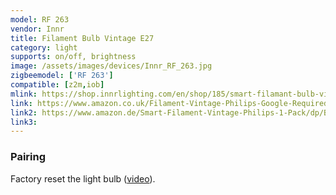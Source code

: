 ```yaml
---
model: RF 263
vendor: Innr
title: Filament Bulb Vintage E27
category: light
supports: on/off, brightness
image: /assets/images/devices/Innr_RF_263.jpg
zigbeemodel: ['RF 263']
compatible: [z2m,iob]
mlink: https://shop.innrlighting.com/en/shop/185/smart-filamant-bulb-vintage-e27
link: https://www.amazon.co.uk/Filament-Vintage-Philips-Google-Required/dp/B07V1GDH81
link2: https://www.amazon.de/Smart-Filament-Vintage-Philips-1-Pack/dp/B07V1HN53P
link3: 
---
```

### Pairing
Factory reset the light bulb ([video](https://www.youtube.com/watch?v=4zkpZSv84H4)).
